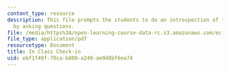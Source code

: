 ```yaml
---
content_type: resource
description: This file prompts the students to do an introspection of the process
  by asking questions.
file: /media/https%3A/open-learning-course-data-rc.s3.amazonaws.com/ec-s02-water-jet-technologies-spring-2005/ebf1f49f78cab800a249ae9d8bf6ea74_MITEC_S02S05_Inclass.pdf
file_type: application/pdf
resourcetype: Document
title: In Class Check-in
uid: ebf1f49f-78ca-b800-a249-ae9d8bf6ea74
---
```

